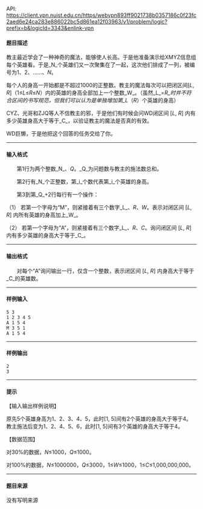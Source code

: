 API: https://client.vpn.nuist.edu.cn/https/webvpn893ff9021738b0357186c0f23fc2aed6e24ca283e886022bc5d861ea12f03963/v1/problem/logic?prefix=b&logicId=3343&enlink-vpn

#### 题目描述

教主最近学会了一种神奇的魔法，能够使人长高。于是他准备演示给XMYZ信息组每个英雄看。于是_N_个英雄们又一次聚集在了一起，这次他们排成了一列，被编号为1、2、……、_N_。

每个人的身高一开始都是不超过1000的正整数。教主的魔法每次可以把闭区间\[_L_, _R_\]（1≤_L_≤_R_≤_N_）内的英雄的身高全部加上一个整数_W_。（虽然_L_\=_R_时并不符合区间的书写规范，但我们可以认为是单独增加第_L_（_R_）个英雄的身高）

CYZ、光哥和ZJQ等人不信教主的邪，于是他们有时候会问WD闭区间 \[_L_, _R_\] 内有多少英雄身高大于等于_C_，以验证教主的魔法是否真的有效。

WD巨懒，于是他把这个回答的任务交给了你。

---

#### 输入格式

       第1行为两个整数_N_、_Q_。_Q_为问题数与教主的施法数总和。

       第2行有_N_个正整数，第_i_个数代表第_i_个英雄的身高。

       第3到第_Q_+2行每行有一个操作：

（1） 若第一个字母为“M”，则紧接着有三个数字_L_、_R_、_W_。表示对闭区间 \[_L_, _R_\] 内所有英雄的身高加上_W_。

（2） 若第一个字母为“A”，则紧接着有三个数字_L_、_R_、_C_。询问闭区间 \[_L_, _R_\] 内有多少英雄的身高大于等于_C_。

---

#### 输出格式

       对每个“A”询问输出一行，仅含一个整数，表示闭区间 \[_L_, _R_\] 内身高大于等于_C_的英雄数。

---

#### 样例输入
```
5 3
1 2 3 4 5
A 1 5 4
M 3 5 1
A 1 5 4

```

---

#### 样例输出
```
2
3

```

---

#### 提示

【输入输出样例说明】

原先5个英雄身高为1、2、3、4、5，此时\[1, 5\]间有2个英雄的身高大于等于4。教主施法后变为1、2、4、5、6，此时\[1, 5\]间有3个英雄的身高大于等于4。

【数据范围】

对30%的数据，_N_≤1000，_Q_≤1000。

对100%的数据，_N_≤1000000，_Q_≤3000，1≤_W_≤1000，1≤_C_≤1,000,000,000。

---

#### 题目来源

没有写明来源